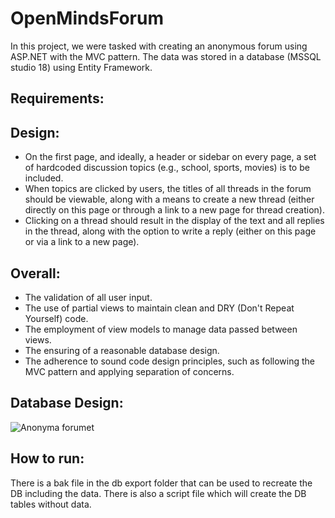 # OpenMindsForum

In this project, we were tasked with creating an anonymous forum using ASP.NET with the MVC pattern. The data was stored in a database (MSSQL studio 18) using Entity Framework.

## Requirements:

## Design:
* On the first page, and ideally, a header or sidebar on every page, a set of hardcoded discussion topics (e.g., school, sports, movies) is to be included.
* When topics are clicked by users, the titles of all threads in the forum should be viewable, along with a means to create a new thread (either directly on this page or through a link to a new page for thread creation).
* Clicking on a thread should result in the display of the text and all replies in the thread, along with the option to write a reply (either on this page or via a link to a new page).

## Overall:
* The validation of all user input.
* The use of partial views to maintain clean and DRY (Don't Repeat Yourself) code.
* The employment of view models to manage data passed between views.
* The ensuring of a reasonable database design.
* The adherence to sound code design principles, such as following the MVC pattern and applying separation of concerns.

## Database Design:
![Anonyma forumet](https://github.com/Abfar90/OpenMindsForum/assets/71592350/82bd0fd8-7b42-4460-87a1-da04635ee19c)

## How to run:
There is a bak file in the db export folder that can be used to recreate the DB including the data.
There is also a script file which will create the DB tables without data.


